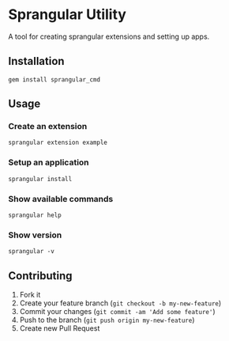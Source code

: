 # Sprangular Utility

A tool for creating sprangular extensions and setting up apps.

## Installation


```shell
gem install sprangular_cmd
```

## Usage

### Create an extension

```shell
sprangular extension example
```

### Setup an application

```shell
sprangular install
```

### Show available commands

```shell
sprangular help
```

### Show version

```shell
sprangular -v
```

## Contributing

1. Fork it
2. Create your feature branch (`git checkout -b my-new-feature`)
3. Commit your changes (`git commit -am 'Add some feature'`)
4. Push to the branch (`git push origin my-new-feature`)
5. Create new Pull Request
